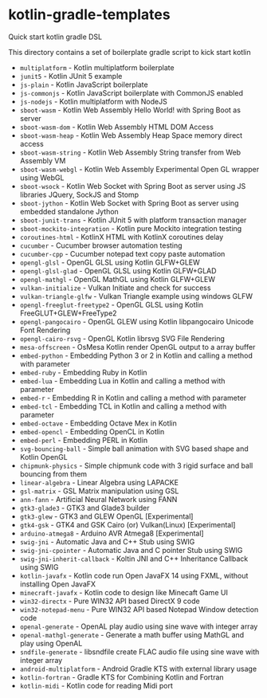 # kotlin-gradle-templates
Quick start kotlin gradle DSL

This directory contains a set of boilerplate gradle script to kick start kotlin

  * `multiplatform` - Kotlin multiplatform boilerplate
  * `junit5` - Kotlin JUnit 5 example
  * `js-plain` - Kotlin JavaScript boilerplate
  * `js-commonjs` - Kotlin JavaScript boilerplate with CommonJS enabled
  * `js-nodejs` - Kotlin multiplatform with NodeJS
  * `sboot-wasm` - Kotlin Web Assembly Hello World! with Spring Boot as server
  * `sboot-wasm-dom` - Kotlin Web Assembly HTML DOM Access
  * `sboot-wasm-heap` - Kotlin Web Assembly Heap Space memory direct access
  * `sboot-wasm-string` - Kotlin Web Assembly String transfer from Web Assembly VM
  * `sboot-wasm-webgl` - Kotlin Web Assembly Experimental Open GL wrapper using WebGL
  * `sboot-wsock` - Kotlin Web Socket with Spring Boot as server using JS libraries JQuery, SockJS and Stomp 
  * `sboot-jython` - Kotlin Web Socket with Spring Boot as server using embedded standalone Jython
  * `sboot-junit-trans` - Kotlin JUnit 5 with platform transaction manager
  * `sboot-mockito-integration` - Kotlin pure Mockito integration testing
  * `coroutines-html` - KotlinX HTML with KotlinX coroutines delay
  * `cucumber` - Cucumber browser automation testing
  * `cucumber-cpp` - Cucumber notepad text copy paste automation
  * `opengl-glsl` - OpenGL GLSL using Kotlin GLFW+GLEW
  * `opengl-glsl-glad` - OpenGL GLSL using Kotlin GLFW+GLAD
  * `opengl-mathgl` - OpenGL MathGL using Kotlin GLFW+GLEW
  * `vulkan-initialize` - Vulkan Initiate and check for success
  * `vulkan-triangle-glfw` - Vulkan Triangle example using windows GLFW
  * `opengl-freeglut-freetype2` - OpenGL GLSL using Kotlin FreeGLUT+GLEW+FreeType2
  * `opengl-pangocairo` - OpenGL GLEW using Kotlin libpangocairo Unicode Font Rendering
  * `opengl-cairo-rsvg` - OpenGL Kotlin librsvg SVG File Rendering
  * `mesa-offscreen` - OsMesa Kotlin render OpenGL output to a array buffer
  * `embed-python` - Embedding Python 3 or 2 in Kotlin and calling a method with parameter
  * `embed-ruby` - Embedding Ruby in Kotlin
  * `embed-lua` - Embedding Lua in Kotlin and calling a method with parameter
  * `embed-r` - Embedding R in Kotlin and calling a method with parameter
  * `embed-tcl` - Embedding TCL in Kotlin and calling a method with parameter
  * `embed-octave` - Embedding Octave Mex in Kotlin
  * `embed-opencl` - Embedding OpenCL in Kotlin
  * `embed-perl` - Embedding PERL in Kotlin
  * `svg-bouncing-ball` - Simple ball animation with SVG based shape and Kotlin OpenGL
  * `chipmunk-physics` - Simple chipmunk code with 3 rigid surface and ball bouncing from them
  * `linear-algebra` - Linear Algebra using LAPACKE
  * `gsl-matrix` - GSL Matrix manipulation using GSL
  * `ann-fann` - Artificial Neural Network using FANN
  * `gtk3-glade3` - GTK3 and Glade3 builder
  * `gtk3-glew` - GTK3 and GLEW OpenGL [Experimental]
  * `gtk4-gsk` - GTK4 and GSK Cairo (or) Vulkan(Linux) [Experimental]
  * `arduino-atmega8` - Arduino AVR Atmega8 [Experimental]
  * `swig-jni` - Automatic Java and C++ Stub using SWIG
  * `swig-jni-cpointer` - Automatic Java and C pointer Stub using SWIG
  * `swig-jni-inherit-callback` - Koltin JNI and C++ Inheritance Callback using SWIG
  * `kotlin-javafx` - Kotlin code run Open JavaFX 14 using FXML, without installing Open JavaFX
  * `minecraft-javafx` -  Kotlin code to design like Minecaft Game UI
  * `win32-directx` - Pure WIN32 API based DirectX 9 code
  * `win32-notepad-menu` - Pure WIN32 API based Notepad Window detection code
  * `openal-generate` - OpenAL play audio using sine wave with integer array
  * `openal-mathgl-generate` - Generate a math buffer using MathGL and play using OpenAL
  * `sndfile-generate` - libsndfile create FLAC audio file using sine wave with integer array
  * `android-multiplatform` - Android Gradle KTS with external library usage
  * `kotlin-fortran` - Gradle KTS for Combining Kotlin and Fortran
  * `kotlin-midi` - Kotlin code for reading Midi port
